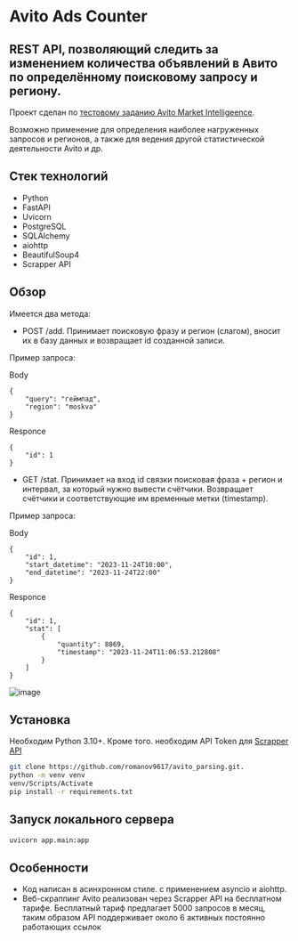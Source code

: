 # Avito Ads Counter

## REST API, позволяющий следить за изменением количества объявлений в Авито по определённому поисковому запросу и региону.
Проект сделан по [тестовому заданию Avito Market Intelligeence](https://github.com/avito-tech/mi-backend-trainee-assignment).

Возможно применение для определения наиболее нагруженных запросов и регионов, а также для ведения другой статистической деятельности Avito и др.

## Стек технологий
- Python
- FastAPI
- Uvicorn
- PostgreSQL
- SQLAlchemy
- aiohttp
- BeautifulSoup4
- Scrapper API

## Обзор

Имеется два метода:

- POST /add. Принимает поисковую фразу и регион (слагом), вносит их в базу данных и возвращает id созданной записи.
  
Пример запроса:

Body
```
{
    "query": "геймпад",
    "region": "moskva"
}
```

Responce
```
{
    "id": 1
}
```

- GET /stat. Принимает на вход id связки поисковая фраза + регион и интервал, за который нужно вывести счётчики. Возвращает счётчики и соответствующие им временные метки (timestamp).
    
Пример запроса:

Body
```
{
    "id": 1,
    "start_datetime": "2023-11-24T10:00",
    "end_datetime": "2023-11-24T22:00"
}
```

Responce
```
{
    "id": 1,
    "stat": [
        {
            "quantity": 8869,
            "timestamp": "2023-11-24T11:06:53.212808"
        }
    ]
}
```
![image](https://github.com/romanov9617/avito_parsing/assets/129614130/6c3479dd-cbbe-4b1b-94a4-5bb49fb68437)

## Установка

Необходим Python 3.10+. Кроме того. необходим API Token для [Scrapper API](https://www.scraperapi.com/)
```sh
git clone https://github.com/romanov9617/avito_parsing.git.
python -m venv venv
venv/Scripts/Activate
pip install -r requirements.txt 
```

## Запуск локального сервера

```sh
uvicorn app.main:app
```

## Особенности

- Код написан в асинхронном стиле. с применением asyncio и aiohttp.
- Веб-скраппинг Avito реализован через Scrapper API на бесплатном тарифе. Бесплатный тариф предлагает 5000 запросов в месяц, таким образом API поддерживает около 6 активных постоянно работающих ссылок
